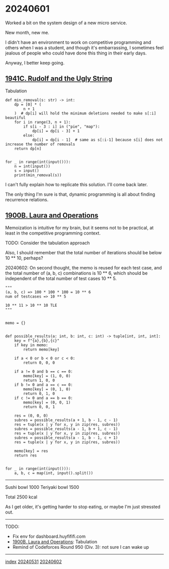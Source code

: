 <head><meta name="viewport" content="width=device-width, initial-scale=1.0, user-scalable=yes" /><meta charset="UTF-8"></head>

# 20240601

Worked a bit on the system design of a new micro service.

New month, new me.

I didn\'t have an environment to work on competitive programming and others when I was a student, and though it\'s embarrassing, I sometimes feel jealous of people who could have done this thing in their early days.

Anyway, I better keep going.

## [1941C. Rudolf and the Ugly String](https://codeforces.com/problemset/problem/1941/C)

Tabulation

```
def min_removal(s: str) -> int:
    dp = [0] * (
        n + 1
    )  # dp[i] will hold the minimum deletions needed to make s[:i] beautiful
    for i in range(3, n + 1):
        if s[i - 3 : i] in ("pie", "map"):
            dp[i] = dp[i - 3] + 1
        else:
            dp[i] = dp[i - 1]  # same as s[:i-1] because s[i] does not increase the number of removals
    return dp[n]


for _ in range(int(input())):
    n = int(input())
    s = input()
    print(min_removal(s))
```

I can\'t fully explain how to replicate this solution. I\'ll come back later.

The only thing I\'m sure is that, dynamic programming is all about finding recurrence relations.

## [1900B. Laura and Operations](https://codeforces.com/problemset/problem/1900/B)

Memoization is intuitive for my brain, but it seems not to be practical, at least in the competitive programming context.

TODO: Consider the tabulation approach

Also, I should remember that the total number of iterations should be below 10 ** 10, perhaps?

20240602: On second thought, the memo is reused for each test case, and the total number of (a, b, c) combinations is 10 ** 6, which should be independent of the total number of test cases 10 ** 5.

```
"""
(a, b, c) => 100 * 100 * 100 = 10 ** 6
num of testcases => 10 ** 5

10 ** 11 > 10 ** 10 TLE
"""


memo = {}


def possible_results(a: int, b: int, c: int) -> tuple[int, int, int]:
    key = f"{a},{b},{c}"
    if key in memo:
        return memo[key]

    if a < 0 or b < 0 or c < 0:
        return 0, 0, 0

    if a != 0 and b == c == 0:
        memo[key] = (1, 0, 0)
        return 1, 0, 0
    if b != 0 and a == c == 0:
        memo[key] = (0, 1, 0)
        return 0, 1, 0
    if c != 0 and a == b == 0:
        memo[key] = (0, 0, 1)
        return 0, 0, 1

    res = (0, 0, 0)
    subres = possible_results(a + 1, b - 1, c - 1)
    res = tuple(x | y for x, y in zip(res, subres))
    subres = possible_results(a - 1, b + 1, c - 1)
    res = tuple(x | y for x, y in zip(res, subres))
    subres = possible_results(a - 1, b - 1, c + 1)
    res = tuple(x | y for x, y in zip(res, subres))

    memo[key] = res
    return res


for _ in range(int(input())):
    a, b, c = map(int, input().split())
```

---

Sushi bowl 1000
Teriyaki bowl 1500

Total 2500 kcal

As I get older, it's getting harder to stop eating, or maybe I\'m just stressted out.

---

TODO:

- Fix env for dashboard.huyfififi.com
- [1900B. Laura and Operations](https://codeforces.com/problemset/problem/1900/B): Tabulation
- Remind of Codeforces Round 950 (Div. 3): not sure I can wake up

---

[index](../../index.html)
[20240531](../05/20240531.html)
[20240602](20240602.html)
